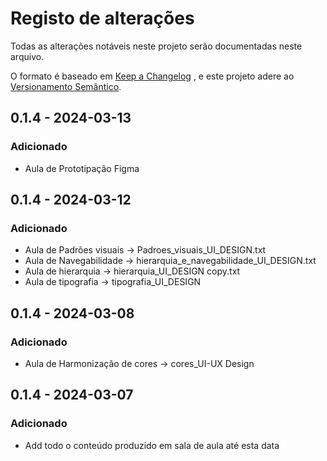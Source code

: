 # Registo de alterações
Todas as alterações notáveis neste projeto serão documentadas neste arquivo.

O formato é baseado em [Keep a Changelog](https://keepachangelog.com/pt-BR/1.1.0/) , e este projeto adere ao [Versionamento Semântico](https://semver.org/lang/pt-BR/).

## 0.1.4 - 2024-03-13

### Adicionado
- Aula de Prototipação Figma

## 0.1.4 - 2024-03-12

### Adicionado
- Aula de Padrões visuais -> Padroes_visuais_UI_DESIGN.txt
- Aula de Navegabilidade -> hierarquia_e_navegabilidade_UI_DESIGN.txt
- Aula de hierarquia -> hierarquia_UI_DESIGN copy.txt
- Aula de tipografia -> tipografia_UI_DESIGN

## 0.1.4 - 2024-03-08

### Adicionado
- Aula de Harmonização de cores -> cores_UI-UX Design 

## 0.1.4 - 2024-03-07

### Adicionado
- Add todo o conteúdo produzido em sala de aula até esta data 